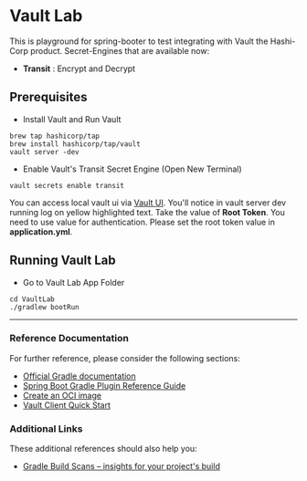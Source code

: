 # Vault Lab
This is playground for spring-booter to test integrating with Vault the Hashi-Corp product.
Secret-Engines that are available now:
- **Transit** : Encrypt and Decrypt 

## Prerequisites
- Install Vault and Run Vault
```shell
brew tap hashicorp/tap
brew install hashicorp/tap/vault
vault server -dev
```
- Enable Vault's Transit Secret Engine (Open New Terminal)
```shell
vault secrets enable transit
```
You can access local vault ui via [Vault UI](http://localhost:8200).
You'll notice in vault server dev running log on yellow highlighted text.
Take the value of **Root Token**. You need to use value for authentication.
Please set the root token value in **application.yml**.

## Running Vault Lab
- Go to Vault Lab App Folder
```shell
cd VaultLab
./gradlew bootRun
```
---

### Reference Documentation
For further reference, please consider the following sections:

* [Official Gradle documentation](https://docs.gradle.org)
* [Spring Boot Gradle Plugin Reference Guide](https://docs.spring.io/spring-boot/docs/2.6.4/gradle-plugin/reference/html/)
* [Create an OCI image](https://docs.spring.io/spring-boot/docs/2.6.4/gradle-plugin/reference/html/#build-image)
* [Vault Client Quick Start](https://docs.spring.io/spring-cloud-vault/docs/current/reference/html/#client-side-usage)

### Additional Links
These additional references should also help you:

* [Gradle Build Scans – insights for your project's build](https://scans.gradle.com#gradle)

